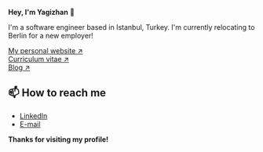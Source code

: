 **Hey, I'm Yagizhan** 👋 

I'm a software engineer based in Istanbul, Turkey. I'm currently relocating to Berlin for a new employer!

[My personal website &nearr;](https://yagizhan.dev)<br />
[Curriculum vitae &nearr;](https://read.cv/yagizhan)<br />
[Blog &nearr;](https://medium.com/@yagizhanyakali)

## 📫 How to reach me

- [LinkedIn](https://www.linkedin.com/in/yagizhanyakali/)
- [E-mail](mailto:yagizhanyakali@gmail.com)

**Thanks for visiting my profile!**
